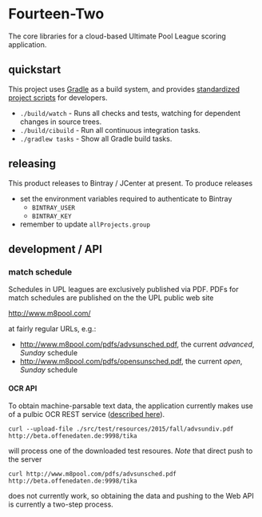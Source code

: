 # Fourteen-Two

The core libraries for a cloud-based Ultimate Pool League scoring application.

## quickstart

This project uses [Gradle](http://gradle.org/) as a build system, and provides [standardized project scripts](http://githubengineering.com/scripts-to-rule-them-all/) for developers.

* `./build/watch` - Runs all checks and tests, watching for dependent changes in source trees.
* `./build/cibuild` - Run all continuous integration tasks.
* `./gradlew tasks` - Show all Gradle build tasks.

## releasing

This product releases to Bintray / JCenter at present.  To produce releases

* set the environment variables required to authenticate to Bintray
  * `BINTRAY_USER`
  * `BINTRAY_KEY`
* remember to update `allProjects.group`

## development / API

### match schedule

Schedules in UPL leagues are exclusively published via PDF.  PDFs for match schedules are published on the the UPL public web site

http://www.m8pool.com/

at fairly regular URLs, e.g.:

* http://www.m8pool.com/pdfs/advsunsched.pdf, the current *advanced*, *Sunday* schedule
* http://www.m8pool.com/pdfs/opensunsched.pdf, the current *open*, *Sunday* schedule

#### OCR API

To obtain machine-parsable text data, the application currently makes use of a pulbic OCR REST service ([described here](http://okfnlabs.org/blog/2015/02/21/documents-to-text.html)).

`curl --upload-file ./src/test/resources/2015/fall/advsundiv.pdf http://beta.offenedaten.de:9998/tika`

will process one of the downloaded test resoures.  *Note* that direct push to the server

`curl http://www.m8pool.com/pdfs/advsunsched.pdf http://beta.offenedaten.de:9998/tika`

does not currently work, so obtaining the data and pushing to the Web API is currently a two-step process.
